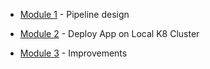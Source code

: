 * [Module 1](https://github.com/manukoli1986/devops-task/blob/main/pipeline_design.md) - Pipeline design

* [Module 2](https://github.com/manukoli1986/devops-task/tree/main/Ruby_App_Deploy#module-2)  - Deploy App on Local K8 Cluster

* [Module 3](https://github.com/manukoli1986/devops-task/tree/main/Ruby_App_Deploy#module-3) - Improvements